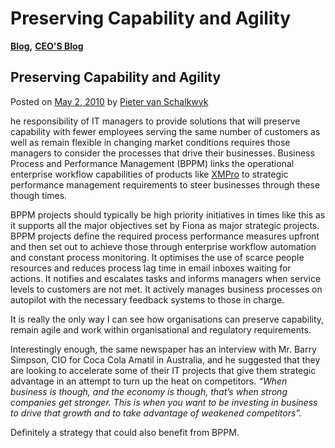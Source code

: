 # Preserving Capability and Agility

[**Blog**](https://xmpro.com/category/blog/)**,** [**CEO'S Blog**](https://xmpro.com/category/blog/pieter-blog/)

## Preserving Capability and Agility

Posted on [May 2, 2010](https://xmpro.com/preserving-capability-and-agility/) by [Pieter van Schalkwyk](https://xmpro.com/author/pietervs/)

he responsibility of IT managers to provide solutions that will preserve capability with fewer employees serving the same number of customers as well as remain flexible in changing market conditions requires those managers to consider the processes that drive their businesses. Business Process and Performance Management (BPPM) links the operational enterprise workflow capabilities of products like [XMPro](https://xmpro.com/) to strategic performance management requirements to steer businesses through these though times.

BPPM projects should typically be high priority initiatives in times like this as it supports all the major objectives set by Fiona as major strategic projects. BPPM projects define the required process performance measures upfront and then set out to achieve those through enterprise workflow automation and constant process monitoring. It optimises the use of scarce people resources and reduces process lag time in email inboxes waiting for actions. It notifies and escalates tasks and informs managers when service levels to customers are not met. It actively manages business processes on autopilot with the necessary feedback systems to those in charge.

It is really the only way I can see how organisations can preserve capability, remain agile and work within organisational and regulatory requirements.

Interestingly enough, the same newspaper has an interview with Mr. Barry Simpson, CIO for Coca Cola Amatil in Australia, and he suggested that they are looking to accelerate some of their IT projects that give them strategic advantage in an attempt to turn up the heat on competitors. _“When business is though, and the economy is though, that’s when strong companies get stronger. This is when you want to be investing in business to drive that growth and to take advantage of weakened competitors”._

Definitely a strategy that could also benefit from BPPM.


